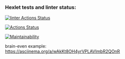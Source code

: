 ### Hexlet tests and linter status:

[![linter Actions Status](https://github.com/sobolkabobolka/frontend-project-lvl1/workflows/linter/badge.svg)](https://github.com/sobolkabobolka/frontend-project-lvl1/actions)

[![Actions Status](https://github.com/sobolkabobolka/frontend-project-lvl1/workflows/hexlet-check/badge.svg)](https://github.com/sobolkabobolka/frontend-project-lvl1/actions)

[![Maintainability](https://api.codeclimate.com/v1/badges/a99a88d28ad37a79dbf6/maintainability)](https://codeclimate.com/github/codeclimate/codeclimate/maintainability)

brain-even example: https://asciinema.org/a/wAkKt8OH4yrVPLAVImbR2QOnR
